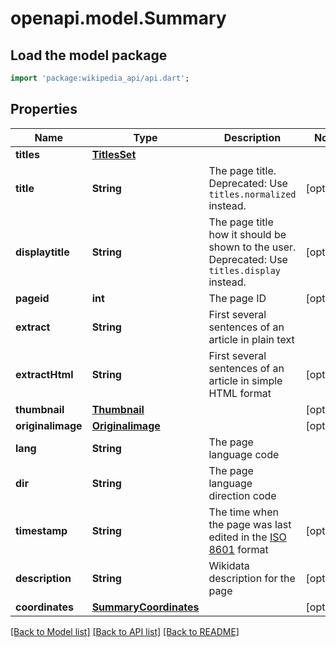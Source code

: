 # openapi.model.Summary

## Load the model package
```dart
import 'package:wikipedia_api/api.dart';
```

## Properties
Name | Type | Description | Notes
------------ | ------------- | ------------- | -------------
**titles** | [**TitlesSet**](TitlesSet.md) |  | 
**title** | **String** | The page title. Deprecated: Use `titles.normalized` instead.  | [optional] 
**displaytitle** | **String** | The page title how it should be shown to the user. Deprecated: Use `titles.display` instead.  | [optional] 
**pageid** | **int** | The page ID | [optional] 
**extract** | **String** | First several sentences of an article in plain text | 
**extractHtml** | **String** | First several sentences of an article in simple HTML format | [optional] 
**thumbnail** | [**Thumbnail**](Thumbnail.md) |  | [optional] 
**originalimage** | [**Originalimage**](Originalimage.md) |  | [optional] 
**lang** | **String** | The page language code | 
**dir** | **String** | The page language direction code | 
**timestamp** | **String** | The time when the page was last edited in the [ISO 8601](https://en.wikipedia.org/wiki/ISO_8601) format | [optional] 
**description** | **String** | Wikidata description for the page | [optional] 
**coordinates** | [**SummaryCoordinates**](SummaryCoordinates.md) |  | [optional] 

[[Back to Model list]](../README.md#documentation-for-models) [[Back to API list]](../README.md#documentation-for-api-endpoints) [[Back to README]](../README.md)


